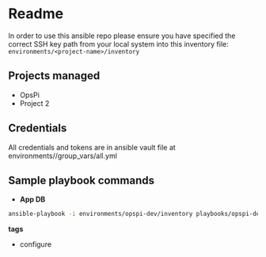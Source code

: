 # Readme

In order to use this ansible repo please ensure you have specified the correct SSH key path from your local system into this inventory file:
`environments/<project-name>/inventory`

## Projects managed

- OpsPi
- Project 2

## Credentials

All credentials and tokens are in ansible vault file at environments/<project-name>/group_vars/all.yml

## Sample playbook commands 

- **App DB**

```bash
ansible-playbook -i environments/opspi-dev/inventory playbooks/opspi-dev/database.yml  --ask-vault-pass
```

**tags**
  - configure


